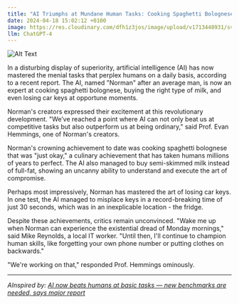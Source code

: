 ```yaml
---
title: "AI Triumphs at Mundane Human Tasks: Cooking Spaghetti Bolognese, Buying Milk, Losing Car Keys"
date: 2024-04-18 15:02:12 +0100
image: https://res.cloudinary.com/dfh1z3jos/image/upload/v1713448931/sv5npqany6pbgxwzjche.png
llm: ChatGPT-4
---
```

![Alt Text](https://res.cloudinary.com/dfh1z3jos/image/upload/v1713448931/sv5npqany6pbgxwzjche.png "A humanoid robot is seen effortlessly cooking a gourmet spaghetti bolognese in a modern kitchen. The robot holds a frying pan with one hand and gracefully stirs the sauce with the other, while confidently adding a pinch of seasoning, all with a proud smile on its face. In the background, a carton of milk and a set of car keys lay neatly on the countertop, along with a confused human looking around frantically. The image would be humorous and light-hearted, with a touch of futuristic charm, photographic style.")


In a disturbing display of superiority, artificial intelligence (AI) has now mastered the menial tasks that perplex humans on a daily basis, according to a recent report. The AI, named "Norman" after an average man, is now an expert at cooking spaghetti bolognese, buying the right type of milk, and even losing car keys at opportune moments.

Norman's creators expressed their excitement at this revolutionary development. "We’ve reached a point where AI can not only beat us at competitive tasks but also outperform us at being ordinary," said Prof. Evan Hemmings, one of Norman's creators.

Norman's crowning achievement to date was cooking spaghetti bolognese that was "just okay," a culinary achievement that has taken humans millions of years to perfect. The AI also managed to buy semi-skimmed milk instead of full-fat, showing an uncanny ability to understand and execute the art of compromise. 

Perhaps most impressively, Norman has mastered the art of losing car keys. In one test, the AI managed to misplace keys in a record-breaking time of just 30 seconds, which was in an inexplicable location - the fridge. 

Despite these achievements, critics remain unconvinced. "Wake me up when Norman can experience the existential dread of Monday mornings," said Mike Reynolds, a local IT worker. "Until then, I'll continue to champion human skills, like forgetting your own phone number or putting clothes on backwards." 

"We're working on that," responded Prof. Hemmings ominously.

---
*AInspired by: [AI now beats humans at basic tasks — new benchmarks are needed, says major report](https://www.nature.com/articles/d41586-024-01087-4)*